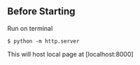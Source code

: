 ## Before Starting

Run on terminal
```
$ python -m http.server
```
This will host local page at [localhost:8000]
